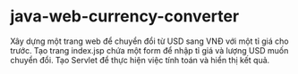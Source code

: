 # java-web-currency-converter
Xây dựng một trang web để chuyển đổi từ USD sang VNĐ với một tỉ giá cho trước. Tạo trang index.jsp chứa một form để nhập tỉ giá và lượng USD muốn chuyển đổi. Tạo Servlet để thực hiện việc tính toán và hiển thị kết quả.
